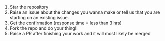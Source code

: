 1. Star the repository
2. Raise an issue about the changes you wanna make or tell us that you are starting on an existing issue.
3. Get the confirmation (response time = less than 3 hrs)
4. Fork the repo and do your thing!!
5. Raise a PR after finishing your work and it will most likely be merged 
